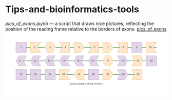 # Tips-and-bioinformatics-tools

*pics_of_exons.ipynb* — a script that draws nice pictures, reflecting the position of the reading frame relative to the borders of exons. 
[pics_of_exons](https://github.com/SongNightroad/Tips-and-bioinformatics-tools/blob/pics-of-exons/Results/exons_picture_of_the_fhod3.png?raw=true "Exons picture of the FHOD3")
<img title="Exons picture of the FHOD3" alt="pics_of_exons]" src="https://github.com/SongNightroad/Tips-and-bioinformatics-tools/blob/pics-of-exons/Results/exons_picture_of_the_fhod3.png?raw=true">
